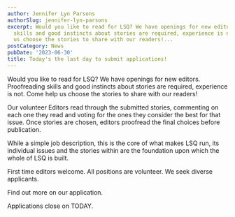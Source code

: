 ```yaml
---
author: Jennifer Lyn Parsons
authorSlug: jennifer-lyn-parsons
excerpt: Would you like to read for LSQ? We have openings for new editors. Proofreading
  skills and good instincts about stories are required, experience is not. Come help
  us choose the stories to share with our readers!...
postCategory: News
pubDate: '2023-06-30'
title: Today's the last day to submit applications!
---
```

Would you like to read for LSQ? We have openings for new editors. Proofreading skills and good instincts about stories are required, experience is not. Come help us choose the stories to share with our readers!

Our volunteer Editors read through the submitted stories, commenting on each one they read and voting for the ones they consider the best for that issue. Once stories are chosen, editors proofread the final choices before publication.

While a simple job description, this is the core of what makes LSQ run, its individual issues and the stories within are the foundation upon which the whole of LSQ is built.

First time editors welcome. All positions are volunteer. We seek diverse applicants.

Find out more on our application.

Applications close on TODAY.